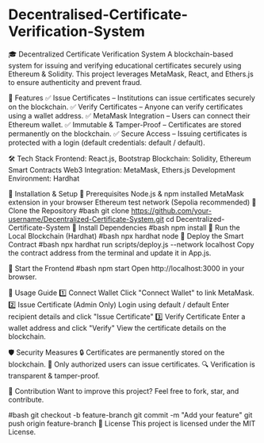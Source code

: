 # Decentralised-Certificate-Verification-System
🎓 Decentralized Certificate Verification System
A blockchain-based system for issuing and verifying educational certificates securely using Ethereum & Solidity. This project leverages MetaMask, React, and Ethers.js to ensure authenticity and prevent fraud.

🌟 Features
✅ Issue Certificates – Institutions can issue certificates securely on the blockchain.
✅ Verify Certificates – Anyone can verify certificates using a wallet address.
✅ MetaMask Integration – Users can connect their Ethereum wallet.
✅ Immutable & Tamper-Proof – Certificates are stored permanently on the blockchain.
✅ Secure Access – Issuing certificates is protected with a login (default credentials: default / default).

🛠️ Tech Stack
Frontend: React.js, Bootstrap
Blockchain: Solidity, Ethereum Smart Contracts
Web3 Integration: MetaMask, Ethers.js
Development Environment: Hardhat

🚀 Installation & Setup
🔹 Prerequisites
Node.js & npm installed
MetaMask extension in your browser
Ethereum test network (Sepolia recommended)
🔹 Clone the Repository
#bash
git clone https://github.com/your-username/Decentralized-Certificate-System.git
cd Decentralized-Certificate-System
🔹 Install Dependencies
#bash
npm install
🔹 Run the Local Blockchain (Hardhat)
#bash
npx hardhat node
🔹 Deploy the Smart Contract
#bash
npx hardhat run scripts/deploy.js --network localhost
Copy the contract address from the terminal and update it in App.js.

🔹 Start the Frontend
#bash
npm start
Open http://localhost:3000 in your browser.

📝 Usage Guide
1️⃣ Connect Wallet
Click "Connect Wallet" to link MetaMask.
2️⃣ Issue Certificate (Admin Only)
Login using default / default
Enter recipient details and click "Issue Certificate"
3️⃣ Verify Certificate
Enter a wallet address and click "Verify"
View the certificate details on the blockchain.

🛡️ Security Measures
🔒 Certificates are permanently stored on the blockchain.
🔑 Only authorized users can issue certificates.
🔍 Verification is transparent & tamper-proof.

🤝 Contribution
Want to improve this project? Feel free to fork, star, and contribute.

#bash
git checkout -b feature-branch
git commit -m "Add your feature"
git push origin feature-branch
📜 License
This project is licensed under the MIT License.

